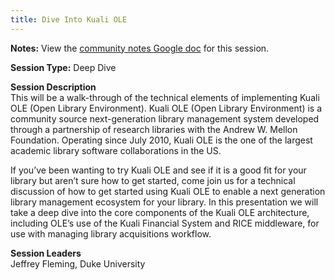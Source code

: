 ```yaml
---
title: Dive Into Kuali OLE
---
```


**Notes:** View the [community notes Google doc](https://docs.google.com/document/d/1YGwN6ioCOKW-pt4PwY2R5Z56iS5qBRnTKtEPwjTD5H4/ "Dive into Kuali OLE - community notes") for this session.

**Session Type:** Deep Dive

**Session Description**  
This will be a walk-through of the technical elements of implementing Kuali OLE (Open Library Environment). Kuali OLE (Open Library Environment) is a community source next-generation library management system developed through a partnership of research libraries with the Andrew W. Mellon Foundation. Operating since July 2010, Kuali OLE is the one of the largest academic library software collaborations in the US.  
  
If you’ve been wanting to try Kuali OLE and see if it is a good fit for your library but aren’t sure how to get started, come join us for a technical discussion of how to get started using Kuali OLE to enable a next generation library management ecosystem for your library. In this presentation we will take a deep dive into the core components of the Kuali OLE architecture, including OLE’s use of the Kuali Financial System and RICE middleware, for use with managing library acquisitions workflow.

**Session Leaders**  
Jeffrey Fleming, Duke University
